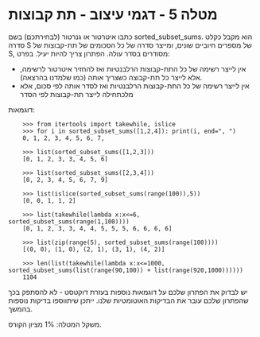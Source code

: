 מטלה 5 - דגמי עיצוב - תת קבוצות
=================================

כתבו איטרטור או גנרטור (לבחירתכם) בשם sorted_subset_sums. הוא מקבל כקלט סדרה S של מספרים חיוביים שונים, ומייצר סדרה של כל הסכומים של תת-קבוצות של S, מסודרים בסדר עולה.   הפתרון צריך להיות יעיל. בפרט:

* אין לייצר רשימה של כל התת-קבוצות הרלבנטיות ואז להחזיר איטרטור לרשימה, אלא לייצר כל תת-קבוצה כשצריך אותה (כמו שלמדנו בהרצאה).
* אין לייצר רשימה של כל התת-קבוצות הרלבנטיות ואז לסדר אותה לפי סכום, אלא מלכתחילה לייצר תת-קבוצות לפי הסדר

דוגמאות:

```
    >>> from itertools import takewhile, islice
    >>> for i in sorted_subset_sums([1,2,4]): print(i, end=", ")
    0, 1, 2, 3, 4, 5, 6, 7,

    >>> list(sorted_subset_sums([1,2,3]))
    [0, 1, 2, 3, 3, 4, 5, 6]

    >>> list(sorted_subset_sums([2,3,4]))
    [0, 2, 3, 4, 5, 6, 7, 9]

    >>> list(islice(sorted_subset_sums(range(100)),5))
    [0, 0, 1, 1, 2]

    >>> list(takewhile(lambda x:x<=6, sorted_subset_sums(range(1,100))))
    [0, 1, 2, 3, 3, 4, 4, 5, 5, 5, 6, 6, 6, 6]

    >>> list(zip(range(5), sorted_subset_sums(range(100))))
    [(0, 0), (1, 0), (2, 1), (3, 1), (4, 2)]

    >>> len(list(takewhile(lambda x:x<=1000, sorted_subset_sums(list(range(90,100)) + list(range(920,1000))))))
    1104
```

יש לבדוק את הפתרון שלכם על דוגמאות נוספות בעזרת דוקטסט - לא להסתפק בכך שהפתרון שלכם עובר את הבדיקות האוטומטיות שלנו. ייתכן שיתווספו בדיקות נוספות בהמשך.

משקל המטלה: 1% מציון הקורס.

